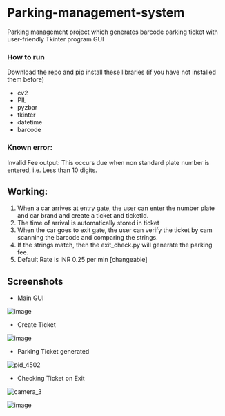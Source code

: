 # Parking-management-system
Parking management project which generates barcode parking ticket with user-friendly Tkinter program GUI


### How to run

Download the repo and pip install these libraries (if you have not installed them before)

- cv2
- PIL
- pyzbar
- tkinter 
- datetime 
- barcode 


### Known error:

Invalid Fee output: This occurs due when non standard plate number is entered, i.e. Less than 10 digits.


## Working:

 1. When a car arrives at entry gate, the user can enter the number plate and car brand and create a ticket and ticketId.
 2. The time of arrival is automatically stored in ticket
 3. When the car goes to exit gate, the user can verify the ticket by cam scanning the barcode and comparing the strings.
 4. If the strings match, then the exit_check.py will generate the parking fee. 
 5. Default Rate is INR 0.25 per min [changeable]

## Screenshots
 - Main GUI


![image](https://user-images.githubusercontent.com/81807980/152167557-46cb0cf6-ae4a-4c04-85bf-d98f49586085.png)
 - Create Ticket


![image](https://user-images.githubusercontent.com/81807980/152167869-5aceffaf-c7c1-483a-acad-02fc2ba47351.png)
 - Parking Ticket generated


![pid_4502](https://user-images.githubusercontent.com/81807980/152170432-029709fd-fdb0-45c5-afbb-f40bc2b6b970.png)
 - Checking Ticket on Exit

![camera_3](https://user-images.githubusercontent.com/81807980/152356734-945e55ae-d7b0-4c4f-afb7-3ed5e742bd56.png)


![image](https://user-images.githubusercontent.com/81807980/152168799-6bd53dd3-e647-45fd-9a84-a7b3db42a567.png)




